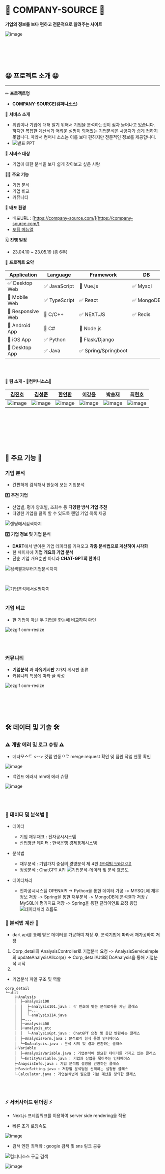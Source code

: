 # 🏢 COMPANY-SOURCE 🏢

**기업의 정보를 보다 편하고 전문적으로 알려주는 사이트**

![image](https://github.com/kimjinho-dev/Vita/assets/109258271/f3692c9c-b220-485a-b309-0848e840c37e)

<br />
<br />
<br />
<br />

## 😀 프로젝트 소개 😀

---

✏ **프로젝트명**

- **COMPANY-SOURCE(컴퍼니소스)**

💖 **서비스 소개**

- 취업이나 기업에 대해 알기 위해서 기업을 분석하는것이 점차 늘어나고 있습니다. 하지만 복잡한 계산식과 어려운 설명이 되어있는 기업분석은 사용자가 쉽게 접하지 못합니다. 따라서 컴퍼니 소스는 이를 보다 편하지만 전문적인 정보를 제공합니다.
- ![발표 PPT](https://docs.google.com/presentation/d/17c3rpK-kKDe07tzh_0bZBmGhnjof0idz8WbAJUnEa3w/edit?usp=sharing)

👤 **서비스 대상**

- 기업에 대한 분석을 보다 쉽게 찾아보고 싶은 사람

☝🏻 **주요 기능**

- 기업 분석
- 기업 비교
- 커뮤니티

🎠 **배포 환경**

- 배포URL : [https://company-source.com/](https://company-source.com/)
- [포팅 메뉴얼](https://www.notion.so/7a37b84ccc8d469ab2f7fe3e4326351f)

🗓 **진행 일정**

- 23.04.10 ~ 23.05.19 (총 6주)

🚩 **프로젝트 요약**

| Application      | Language     | Framework           | DB        |
| ---------------- | ------------ | ------------------- | --------- |
| ✅ Desktop Web    | ✅ JavaScript | 🔲 Vue.js            | ✅ Mysql   |
| 🔲 Mobile Web     | ✅ TypeScript | ✅ React             | ✅ MongoDB |
| 🔲 Responsive Web | 🔲 C/C++      | ✅ NEXT.JS           | ✅ Redis   |
| 🔲 Android App    | 🔲 C#         | 🔲 Node.js           |
| 🔲 iOS App        | ✅ Python     | 🔲 Flask/Django      |
| 🔲 Desktop App    | ✅ Java       | ✅ Spring/Springboot |

<br />
<br />

👨 **팀 소개 - 🏢컴퍼니소스🏢**

| [김진호](https://github.com/kimjinho-dev)                                                            | [김성준](https://github.com/Vailish)                                                                 | [한인환](https://github.com/haninan94)                                                               | [이강윤](https://github.com/GangYunGit)                                                              | [박승재](https://github.com/SJPark97)                                                                | [최현호](https://github.com/cwelly)                                                                  |
| ---------------------------------------------------------------------------------------------------- | ---------------------------------------------------------------------------------------------------- | ---------------------------------------------------------------------------------------------------- | ---------------------------------------------------------------------------------------------------- | ---------------------------------------------------------------------------------------------------- | ---------------------------------------------------------------------------------------------------- |
| ![image](https://github.com/kimjinho-dev/Vita/assets/109258271/7633a18a-9882-4986-8fdf-57041fc08f30) | ![image](https://github.com/kimjinho-dev/Vita/assets/109258271/b320c0ca-76c6-42dc-852f-bfb2953c13d5) | ![image](https://github.com/kimjinho-dev/Vita/assets/109258271/5a1b6c06-bb35-4fe5-af1f-00afafd50c04) | ![image](https://github.com/kimjinho-dev/Vita/assets/109258271/fbab71ff-a2a9-4cfe-88f3-12fd322361db) | ![image](https://github.com/kimjinho-dev/Vita/assets/109258271/c639ccd8-631f-44f1-9cc8-997eb24f5860) | ![image](https://github.com/kimjinho-dev/Vita/assets/109258271/85748f6a-4754-415e-b5c5-a59cf487eef0) |

<br />
<br />
<br />
<br />
<br />
<br />

## 📢 주요 기능 📢

### 기업 분석
- 간편하게 검색해서 한눈에 보는 기업분석


**1️⃣ 추천 기업**

- 산업별, 평가 양호별, 조회수 등 **다양한 방식 기업 추천**
- 다양한 기업을 클릭 할 수 있도록 랜덤 기업 목록 제공

![렌딩에서검색까지](https://github.com/kimjinho-dev/Vita/assets/109258271/e9d49043-cf7b-488d-882b-5082d0e396a8)


**2️⃣ 기업 정보 및 기업 분석**

- **DART**에서 받아온 기업 데이터를 가져오고 **각종 분석법으로 계산하여 시각화**
- 한 페이지에 **기업 개요와 기업 분석**
- 단순 기업 개요뿐만 아니라 **CHAT-GPT의 한마디**

![검색결과부터기업분석까지](https://github.com/kimjinho-dev/Vita/assets/109258271/78d43c3e-9d1f-4514-981f-20252ec987d7)

<br />

![기업분석에서설명까지](https://github.com/kimjinho-dev/Vita/assets/109258271/2f9c7804-0c91-4e46-a4be-0a3c1793f140)
<br />
<br />

### 기업 비교

- 한 기업이 아닌 두 기업을 한눈에 비교하여 확인

![ezgif com-resize](https://github.com/kimjinho-dev/Vita/assets/109258271/343a02b2-67d0-4512-8075-8af1fbef709b)

<br />
<br />

### 커뮤니티

- **기업분석** 과 **자유게시판** 2가지 게시판 종류
- 커뮤니티 특성에 따라 글 작성

![ezgif com-resize](https://github.com/GangYunGit/TIL/assets/109258306/09463a47-d57f-4f11-be84-18cf9845be92)


<br />
<br />
<br />
<br />

## 🛠 데이터 및 기술 🛠

### ⚠ 개발 에러 및 로그 슈팅 ⚠

- 메타모스트 <--> 깃랩 연동으로 merge request 확인 및 팀원 작업 현황 확인

![image](https://github.com/kimjinho-dev/Vita/assets/109258271/28901744-dce2-4170-b64c-cc328eb8d2d3)

- 백엔드 에러시 mm에 에러 슈팅

![image](https://github.com/kimjinho-dev/Vita/assets/109258271/0198cdb7-cc6e-4317-a17e-fa47f8b0c9e3)

<br>
<br>

### 💾 데이터 및 분석법 💾
- 데이터
    - 기업 재무재표 : 전자공시시스템 
    - 산업평균 데이터 : 한국은행 경제통제시스템
- 분석법 
    - 재무분석 : 기업가치 중심의 경영분석 제 4판 [(분석법 보러가기)](https://www.notion.so/0d6b3b25797847e68829a02cbb9af636?pvs=4)
    - 정성분석 : ChatGPT API
![기업분석-데이터 및 분석 흐름도](https://github.com/Vailish/COMPANY-SOURCE/assets/109258380/d424ee4d-0b2d-458b-98b1-c8218712330f)

- 데이터처리
    - 전자공시시스템 OPENAPI -> Python을 통한 데이터 가공 -> MYSQL에 재무정보 저장 -> Spring을 통한 재무분석 -> MongoDB에 분석결과 저장 / MySQL에 평가지표 저장 -> Spring을 통한 클라이언트 요청 응답
![데이터처리 흐름도](https://github.com/Vailish/COMPANY-SOURCE/assets/109258380/6a3f3203-b4bc-4cce-814e-f0dbabb0a1c8)

### 🧮 분석법 계산 🧮

- dart api를 통해 받은 데이터를 가공하여 저장 후, 분석기법에 따라서 재가공하여 저장
1. Corp_detail의 AnalysisController로 기업분석 요청 -> AnalysisServiceImple의 updateAnalysisAllcorp() -> Corp_detail/Util의 DoAnalysis을 통해 기업분석 시작
2. 

- 기업분석 파일 구조 및 역할
```
corp_detail
└─util
    ├─Analysis
    │  ├─analysis100
    │  │  ├─analysis101.java : 각 번호에 맞는 분석로직을 지닌 클래스
    │  │  ├─...
    │  │  └─analysis114.java
    │  ├─...
    │  ├─analysis400
    │  ├─analysis_etc
    │  │  └─AnalysisGpt.java : ChatGPT 요청 및 응답 반환하는 클래스
    │  ├─AnalysisForm.java : 분석로직 형식 통일 인터페이스
    │  └─DoAnalysis.java : 분석 시작 및 결과 반환하는 클래스
    ├─Variable
    │  ├─AnalysisVariable.java : 기업분석에 필요한 데이터를 가지고 있는 클래스
    │  └─EntityVariable.java : 기업과 산업을 묶어주는 인터페이스
    ├─AnaysisInfo.java : 기업 분석법 설명을 반환하는 클래스
    ├─BasicSetting.java : 저장할 분석법을 선택하는 설정용 클래스
    └─Calculator.java : 기업분석법에 필요한 기본 계산을 정의한 클래스
```

<!-- ![image](https://github.com/kimjinho-dev/Vita/assets/109258271/74fa44ab-ff1a-4480-9483-04281aed623b) -->

<br>
<br>

### ⚡ 서버사이드 렌더링 ⚡

- Next.js 프레임워크를 이용하여 server side rendering을 적용

- 빠른 초기 로딩속도

![image](https://github.com/GangYunGit/TIL/assets/109258306/4a3b5da2-fd8e-4f71-869e-2335953f34d7)

- 검색 엔진 최적화 : google 검색 및 sns 링크 공유

![컴퍼니소스 구글 검색](https://github.com/GangYunGit/TIL/assets/109258306/a5d82289-bf9f-499d-b89c-4283980deec7)

![image](https://github.com/GangYunGit/TIL/assets/109258306/fdeceb9a-bf5e-4dbc-be55-507c9fbd26ef)


<br>
<br>

### 

<br>
<br>

## 🔧 기술 스택 🔧

```jsx
**[ Backend ]**
- Java `11`
- MySQL `8.0.30`
- SpringBoot `2.7.10`
- Spring Data JPA `2.7.10`
- Gradle `7.6.1`
- Lombok
- Swagger `2.8.0`
- Spring Security
- JWT `0.9.1`
- Jasyp `3.0.3`
- Python `3.10.10`

**[ Frontend ]**
- npm `9.6.2`
- node `18.12.1`
- typescript `5.0.4`
- tailwindcss `3.3.1`
- next `13.3.0`
- react-redux `8.0.5`
- reduxjs/toolkit `1.9.5`
- nookies `2.5.2`
- chart.js `4.3.0`
- mui/material `5.13.0`
- gtga.js `0.0.12`


**[ DB ]**
- MySQL `8.0.30`

**[ DevOps ]**
- Docker
- Nginx
- Jenkins
- AWS EC2

**[ Storage ]**
- S3 Bucket

**[ IDE ]**
- IntelliJ
- VSCode

**[ Team Collaboration Tool ]
-** GitLab
- Notion
- JIRA
- MatterMost
```

<br />
<br />
<br />
<br />

## 💥 아키텍처 💥

![image](https://github.com/kimjinho-dev/Vita/assets/109258271/e31a4a40-d7e3-4887-bf34-68a4631300c7)

<br />
<br />
<br />
<br />

## 💾 ERD 💾

![소스 (1)](https://github.com/kimjinho-dev/Vita/assets/109258271/1eec7fdd-d71a-4753-a3ac-cd10d9588f55)


<br />
<br />
<br />
<br />


## 📜 [API 명세서](https://www.notion.so/1ecd7e3b0c2e45178e4c6bacad74bad7) 📜

![image](https://github.com/kimjinho-dev/Vita/assets/109258271/fba4f506-dfca-478f-9e0b-3b6abc66aca1)

<br />
<br />
<br />
<br />

## 📁 디렉토리 구조 📁

**Frontend**
```html
└─src
    ├─components
    │  ├─community
    │  │  └─search
    │  ├─comparison
    │  ├─detail
    │  ├─home
    │  └─landing
    ├─hooks
    ├─lib
    ├─models
    ├─pages
    │  ├─community
    │  │  ├─corpboard
    │  │  │  ├─detail
    │  │  │  └─recommend
    │  │  └─freeboard
    │  │      ├─detail
    │  │      └─recommend
    │  ├─comparison
    │  │  └─[corpA]
    │  ├─detail
    │  └─search
    ├─stores
    │  ├─comparison
    │  └─info
    ├─styles
    └─utils
        ├─commnuity
        └─user
```

**Backend**
```html
└─src
    ├─main
    │  ├─java
    │  │  └─com
    │  │      └─jobtang
    │  │          └─sourcecompany
    │  │              ├─api
    │  │              │  ├─analysis_result
    │  │              │  │  ├─Dto
    │  │              │  │  ├─entity
    │  │              │  │  ├─repository
    │  │              │  │  └─service
    │  │              │  ├─comment
    │  │              │  │  ├─controller
    │  │              │  │  ├─dto
    │  │              │  │  ├─entity
    │  │              │  │  ├─repository
    │  │              │  │  └─service
    │  │              │  ├─community
    │  │              │  │  ├─controller
    │  │              │  │  ├─dto
    │  │              │  │  ├─entity
    │  │              │  │  ├─repository
    │  │              │  │  └─service
    │  │              │  ├─community_image
    │  │              │  │  ├─controller
    │  │              │  │  ├─entity
    │  │              │  │  ├─repository
    │  │              │  │  └─service
    │  │              │  ├─corp
    │  │              │  │  ├─controller
    │  │              │  │  ├─dto
    │  │              │  │  ├─entity
    │  │              │  │  ├─repository
    │  │              │  │  └─service
    │  │              │  ├─corp_detail
    │  │              │  │  ├─controller
    │  │              │  │  ├─document
    │  │              │  │  ├─dto
    │  │              │  │  │  ├─analysis_etc
    │  │              │  │  │  └─comparison
    │  │              │  │  ├─entity
    │  │              │  │  ├─repository
    │  │              │  │  ├─service
    │  │              │  │  └─util
    │  │              │  │      ├─Analysis
    │  │              │  │      │  ├─analysis100
    │  │              │  │      │  ├─Analysis300
    │  │              │  │      │  ├─analysis400
    │  │              │  │      │  └─analysis_etc
    │  │              │  │      └─variable
    │  │              │  ├─exception
    │  │              │  │  ├─customerror
    │  │              │  │  └─mattermost
    │  │              │  ├─faq
    │  │              │  │  └─entity
    │  │              │  ├─induty_detail
    │  │              │  │  ├─entity
    │  │              │  │  └─repository
    │  │              │  ├─inquiry
    │  │              │  │  ├─controller
    │  │              │  │  ├─dto
    │  │              │  │  ├─entity
    │  │              │  │  ├─repository
    │  │              │  │  └─service
    │  │              │  ├─inquiry_comment
    │  │              │  │  ├─controller
    │  │              │  │  ├─dto
    │  │              │  │  ├─entity
    │  │              │  │  ├─repository
    │  │              │  │  └─service
    │  │              │  ├─likes
    │  │              │  │  ├─controller
    │  │              │  │  ├─entity
    │  │              │  │  ├─repository
    │  │              │  │  └─service
    │  │              │  ├─scrap
    │  │              │  │  └─entity
    │  │              │  └─user
    │  │              │      ├─controller
    │  │              │      ├─dto
    │  │              │      ├─entity
    │  │              │      ├─repository
    │  │              │      └─service
    │  │              ├─config
    │  │              └─util
    │  └─resources
    └─test
```